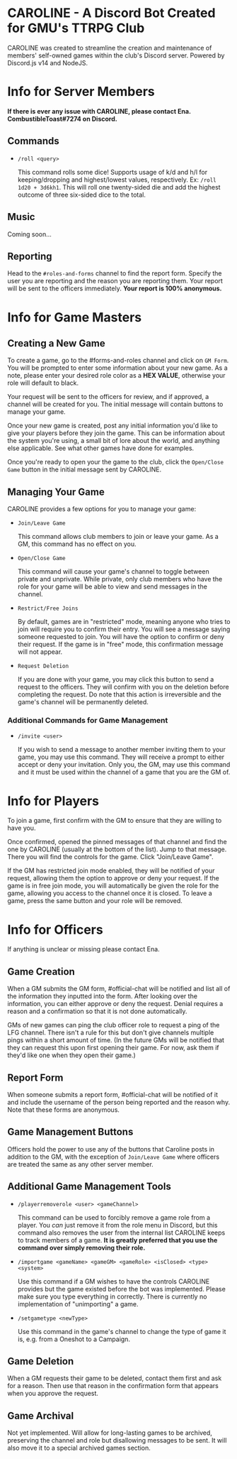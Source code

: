 # CAROLINE - A Discord Bot Created for GMU's TTRPG Club
CAROLINE was created to streamline the creation and maintenance of members' self-owned games within the club's Discord server. Powered by Discord.js v14 and NodeJS.

# Info for Server Members

**If there is ever any issue with CAROLINE, please contact Ena. CombustibleToast#7274 on Discord.**

## Commands

- `/roll <query>` 
    
    This command rolls some dice! Supports usage of k/d and h/l for keeping/dropping and highest/lowest values, respectively. Ex: `/roll 1d20 + 3d6kh1`. This will roll one twenty-sided die and add the highest outcome of three six-sided dice to the total.

## Music

Coming soon...

## Reporting

Head to the `#roles-and-forms` channel to find the report form. Specify the user you are reporting and the reason you are reporting them. Your report will be sent to the officers immediately. **Your report is 100% anonymous.**

# Info for Game Masters

## Creating a New Game

To create a game, go to the #forms-and-roles channel and click on `GM Form`. You will be prompted to enter some information about your new game. As a note, please enter your desired role color as a **HEX VALUE**, otherwise your role will default to black.

Your request will be sent to the officers for review, and if approved, a channel will be created for you. The initial message will contain buttons to manage your game.

Once your new game is created, post any initial information you'd like to give your players before they join the game. This can be information about the system you're using, a small bit of lore about the world, and anything else applicable. See what other games have done for examples.

Once you're ready to open your the game to the club, click the `Open/Close Game` button in the initial message sent by CAROLINE.

## Managing Your Game

CAROLINE provides a few options for you to manage your game:
 - `Join/Leave Game`

    This command allows club members to join or leave your game. As a GM, this command has no effect on you.
 - `Open/Close Game`

    This command will cause your game's channel to toggle between private and unprivate. While private, only club members who have the role for your game will be able to view and send messages in the channel.
 - `Restrict/Free Joins`

    By default, games are in "restricted" mode, meaning anyone who tries to join will require you to confirm their entry. You will see a message saying someone requested to join. You will have the option to confirm or deny their request. If the game is in "free" mode, this confirmation message will not appear.
 - `Request Deletion`

    If you are done with your game, you may click this button to send a request to the officers. They will confirm with you on the deletion before completing the request. Do note that this action is irreversible and the game's channel will be permanently deleted. 

### Additional Commands for Game Management

- `/invite <user>`
    
    If you wish to send a message to another member inviting them to your game, you may use this command. They will receive a prompt to either accept or deny your invitation. Only you, the GM, may use this command and it must be used within the channel of a game that you are the GM of.

# Info for Players

To join a game, first confirm with the GM to ensure that they are willing to have you. 

Once confirmed, opened the pinned messages of that channel and find the one by CAROLINE (usually at the bottom of the list). Jump to that message.
There you will find the controls for the game. Click "Join/Leave Game".

If the GM has restricted join mode enabled, they will be notified of your request, allowing them the option to approve or deny your request. If the game is in free join mode, you will automatically be given the role for the game, allowing you access to the channel once it is closed.
To leave a game, press the same button and your role will be removed.

# Info for Officers

If anything is unclear or missing please contact Ena.

## Game Creation

When a GM submits the GM form, #official-chat will be notified and list all of the information they inputted into the form. After looking over the information, you can either approve or deny the request. Denial requires a reason and a confirmation so that it is not done automatically.

GMs of new games can ping the club officer role to request a ping of the LFG channel. There isn't a rule for this but don't give channels multiple pings within a short amount of time. (In the future GMs will be notified that they can request this upon first opening their game. For now, ask them if they'd like one when they open their game.)

## Report Form

When someone submits a report form, #official-chat will be notified of it and include the username of the person being reported and the reason why. Note that these forms are anonymous.

## Game Management Buttons

Officers hold the power to use any of the buttons that Caroline posts in addition to the GM, with the exception of `Join/Leave Game` where officers are treated the same as any other server member.

## Additional Game Management Tools

- `/playerremoverole <user> <gameChannel>`

    This command can be used to forcibly remove a game role from a player. You *can* just remove it from the role menu in Discord, but this command also removes the user from the internal list CAROLINE keeps to track members of a game. **It is greatly preferred that you use the command over simply removing their role.**

- `/importgame <gameName> <gameGM> <gameRole> <isClosed> <type> <system>`

    Use this command if a GM wishes to have the controls CAROLINE provides but the game existed before the bot was implemented. Please make sure you type everything in correctly. There is currently no implementation of "unimporting" a game.

- `/setgametype <newType>`

    Use this command in the game's channel to change the type of game it is, e.g. from a Oneshot to a Campaign.

## Game Deletion

When a GM requests their game to be deleted, contact them first and ask for a reason. Then use that reason in the confirmation form that appears when you approve the request.

## Game Archival

Not yet implemented. Will allow for long-lasting games to be archived, preserving the channel and role but disallowing messages to be sent. It will also move it to a special archived games section.